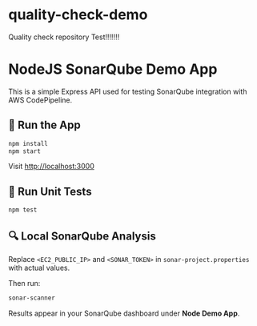 # quality-check-demo
Quality check repository
Test!!!!!!!

# NodeJS SonarQube Demo App

This is a simple Express API used for testing SonarQube integration with AWS CodePipeline.

## 🚀 Run the App
```bash
npm install
npm start
```
Visit [http://localhost:3000](http://localhost:3000)

## 🧪 Run Unit Tests
```bash
npm test
```

## 🔍 Local SonarQube Analysis
Replace `<EC2_PUBLIC_IP>` and `<SONAR_TOKEN>` in `sonar-project.properties` with actual values.

Then run:
```bash
sonar-scanner
```

Results appear in your SonarQube dashboard under **Node Demo App**.
